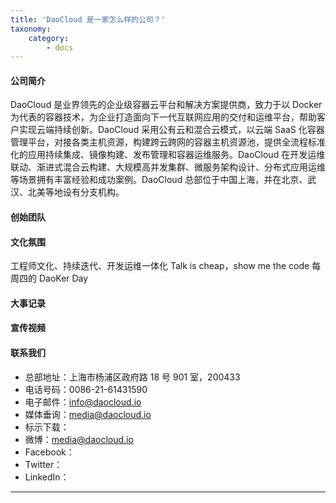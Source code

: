 ```yaml
---
title: 'DaoCloud 是一家怎么样的公司？'
taxonomy:
    category:
        - docs
---
```


<!--
使用 #### 作为正文起始标题
>>>>>> 绿色，tips
>>> 黄色 info 
>>>> 红色，warning
>>>>> 蓝色，info
`` 代码、命令引用
```ruby
```
代码块引用
-->


#### 公司简介

DaoCloud 是业界领先的企业级容器云平台和解决方案提供商，致力于以 Docker 为代表的容器技术，为企业打造面向下一代互联网应用的交付和运维平台，帮助客户实现云端持续创新。DaoCloud 采用公有云和混合云模式，以云端 SaaS 化容器管理平台，对接各类主机资源，构建跨云跨网的容器主机资源池，提供全流程标准化的应用持续集成、镜像构建、发布管理和容器运维服务。DaoCloud 在开发运维联动、渐进式混合云构建、大规模高并发集群、微服务架构设计、分布式应用运维等场景拥有丰富经验和成功案例。DaoCloud 总部位于中国上海，并在北京、武汉、北美等地设有分支机构。

#### 创始团队




#### 文化氛围

工程师文化、持续迭代、开发运维一体化
Talk is cheap，show me the code
每周四的 DaoKer Day


#### 大事记录




#### 宣传视频




#### 联系我们

* 总部地址：上海市杨浦区政府路 18 号 901 室，200433
* 电话号码：0086-21-61431590
* 电子邮件：[info@daocloud.io](info@daocloud.io)
* 媒体垂询：[media@daocloud.io](media@daocloud.io)
* 标示下载：
* 微博：[media@daocloud.io](media@daocloud.io)
* Facebook：
* Twitter：
* LinkedIn：

---
